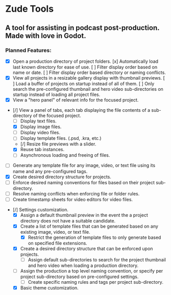 # Zude Tools

## A tool for assisting in podcast post-production. Made with love in Godot.

### Planned Features:
- [x] Open a production directory of project folders.
	[x] Automatically load last known directory for ease of use.
	[ ] Filter display order based on name or date.
	[ ] Filter display order based directory or naming conflicts.
- [x] View all projects in a resizable gallery display with thumbnail previews.
	[ ] Load a buffer of projects on startup instead of all of them.
	[ ] Only search the pre-configured thumbnail and hero video sub-directories on startup instead of loading all project files.
- [x] View a "hero panel" of relevant info for the focused project.
- [/] View a panel of tabs, each tab displaying the file contents of a sub-directory of the focused project.
	- [ ] Display text files.
	- [x] Display image files.
	- [ ] Display video files.
	- [ ] Display template files. (.psd, .kra, etc.)
	- [/] Resize file previews with a slider.
	- [x] Reuse tab instances.
	- [ ] Asynchronous loading and freeing of files.
- [ ] Generate any template file for any image, video, or text file using its name and any pre-configured tags.
- [x] Create desired directory structure for projects.
- [ ] Enforce desired naming conventions for files based on their project sub-directory.
- [ ] Resolve naming conflicts when enforcing file or folder rules.
- [ ] Create timestamp sheets for video editors for video files.
- [/] Settings customization.
	- [x] Assign a default thumbnail preview in the event the a project directory does not have a suitable candidate.
	- [x] Create a list of template files that can be generated based on any existing image, video, or text file.
		- [x] Restrict the generation of template files to only generate based on specified file extensions.
	- [X] Create a desired directory structure that can be enforced upon projects.
		- [ ] Assign default sub-directories to search for the project thumbnail and hero video when loading a production directory.
	- [ ] Assign the production a top level naming convention, or specify per project sub-directory based on pre-configured settings.
		- [ ] Create specific naming rules and tags per project sub-directory.
	- [x] Basic theme customization.
